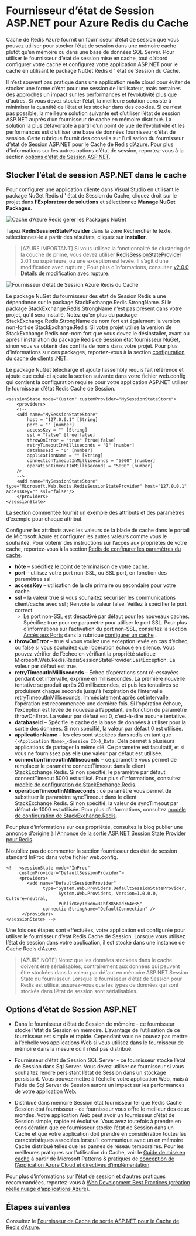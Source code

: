 <properties
    pageTitle="Fournisseur d’état de Session ASP.NET du cache | Microsoft Azure"
    description="Apprenez à stocker l’état de Session ASP.NET à l’aide du Cache Redis d’Azure"
    services="redis-cache"
    documentationCenter="na"
    authors="steved0x"
    manager="douge"
    editor="tysonn" />
<tags
    ms.service="cache"
    ms.devlang="na"
    ms.topic="article"
    ms.tgt_pltfrm="cache-redis"
    ms.workload="tbd"
    ms.date="09/01/2016"
    ms.author="sdanie" />

# <a name="aspnet-session-state-provider-for-azure-redis-cache"></a>Fournisseur d’état de Session ASP.NET pour Azure Redis du Cache

Cache de Redis Azure fournit un fournisseur d’état de session que vous pouvez utiliser pour stocker l’état de session dans une mémoire cache plutôt qu’en mémoire ou dans une base de données SQL Server. Pour utiliser le fournisseur d’état de session mise en cache, tout d’abord configurer votre cache et configurez votre application ASP.NET pour le cache en utilisant le package NuGet Redis d ' état de Session du Cache.

Il n’est souvent pas pratique dans une application réelle cloud pour éviter de stocker une forme d’état pour une session de l’utilisateur, mais certaines des approches un impact sur les performances et l’évolutivité plus que d’autres. Si vous devez stocker l’état, la meilleure solution consiste à minimiser la quantité de l’état et les stocker dans des cookies. Si ce n’est pas possible, la meilleure solution suivante est d’utiliser l’état de session ASP.NET auprès d’un fournisseur de cache en mémoire distribué. La solution la plus défavorable à partir d’un point de vue de l’évolutivité et les performances est d’utiliser une base de données fournisseur d’état de session. Cette rubrique fournit des conseils sur l’utilisation du fournisseur d’état de Session ASP.NET pour le Cache de Redis d’Azure. Pour plus d’informations sur les autres options d’état de session, reportez-vous à la section [options d’état de Session ASP.NET](#aspnet-session-state-options).

## <a name="store-aspnet-session-state-in-the-cache"></a>Stocker l’état de session ASP.NET dans le cache

Pour configurer une application cliente dans Visual Studio en utilisant le package NuGet Redis d ' état de Session du Cache, cliquez droit sur le projet dans **l’Explorateur de solutions** et sélectionnez **Manage NuGet Packages**.

![Cache d’Azure Redis gérer les Packages NuGet](./media/cache-aspnet-session-state-provider/redis-cache-manage-nuget-menu.png)

Tapez **RedisSessionStateProvider** dans la zone Rechercher le texte, sélectionnez-le à partir des résultats, cliquez sur **installer**.

>[AZURE.IMPORTANT] Si vous utilisez la fonctionnalité de clustering de la couche de prime, vous devez utiliser [RedisSessionStateProvider](https://www.nuget.org/packages/Microsoft.Web.RedisSessionStateProvider) 2.0.1 ou supérieure, ou une exception est levée. Il s’agit d’une modification avec rupture ; Pour plus d’informations, consultez [v2.0.0 Détails de modification avec rupture](https://github.com/Azure/aspnet-redis-providers/wiki/v2.0.0-Breaking-Change-Details).

![Fournisseur d’état de Session Azure Redis du Cache](./media/cache-aspnet-session-state-provider/redis-cache-session-state-provider.png)

Le package NuGet du fournisseur des état de Session Redis a une dépendance sur le package StackExchange.Redis.StrongName. Si le package StackExchange.Redis.StrongName n’est pas présent dans votre projet, qu'il sera installé. Notez qu’en plus du package StackExchange.Redis.StrongName de nom fort est également la version non-fort de StackExchange.Redis. Si votre projet utilise la version de StackExchange.Redis non-nom fort que vous devez le désinstaller, avant ou après l’installation du package Redis de Session état fournisseur NuGet, sinon vous va obtenir des conflits de noms dans votre projet. Pour plus d’informations sur ces packages, reportez-vous à la section [configuration du cache de clients .NET](cache-dotnet-how-to-use-azure-redis-cache.md#configure-the-cache-clients).

Le package NuGet télécharge et ajoute l’assembly requis fait référence et ajoute que celui-ci ajoute la section suivante dans votre fichier web.config qui contient la configuration requise pour votre application ASP.NET utiliser le fournisseur d’état Redis Cache de Session.

    <sessionState mode="Custom" customProvider="MySessionStateStore">
        <providers>
        <!--
        <add name="MySessionStateStore"
            host = "127.0.0.1" [String]
            port = "" [number]
            accessKey = "" [String]
            ssl = "false" [true|false]
            throwOnError = "true" [true|false]
            retryTimeoutInMilliseconds = "0" [number]
            databaseId = "0" [number]
            applicationName = "" [String]
            connectionTimeoutInMilliseconds = "5000" [number]
            operationTimeoutInMilliseconds = "5000" [number]
        />
        -->
        <add name="MySessionStateStore" type="Microsoft.Web.Redis.RedisSessionStateProvider" host="127.0.0.1" accessKey="" ssl="false"/>
        </providers>
    </sessionState>

La section commentée fournit un exemple des attributs et des paramètres d’exemple pour chaque attribut.

Configurer les attributs avec les valeurs de la blade de cache dans le portail de Microsoft Azure et configurer les autres valeurs comme vous le souhaitez. Pour obtenir des instructions sur l’accès aux propriétés de votre cache, reportez-vous à la section [Redis de configurer les paramètres du cache](cache-configure.md#configure-redis-cache-settings).

-   **hôte** – spécifiez le point de terminaison de votre cache.
-   **port** – utilisez votre port non-SSL, ou SSL port, en fonction des paramètres ssl.
-   **accessKey** – utilisation de la clé primaire ou secondaire pour votre cache.
-   **ssl** – la valeur true si vous souhaitez sécuriser les communications client/cache avec ssl ; Renvoie la valeur false. Veillez à spécifier le port correct.
    -   Le port non-SSL est désactivé par défaut pour les nouveaux caches. Spécifiez true pour ce paramètre pour utiliser le port SSL. Pour plus d’informations sur l’activation du port non-SSL, consultez la section [Accès aux Ports](cache-configure.md#access-ports) dans la rubrique [configurer un cache](cache-configure.md) .
-   **throwOnError** – true si vous voulez une exception levée en cas d’échec, ou false si vous souhaitez que l’opération échoue en silence. Vous pouvez vérifier de l’échec en vérifiant la propriété statique Microsoft.Web.Redis.RedisSessionStateProvider.LastException. La valeur par défaut est true.
-   **retryTimeoutInMilliseconds** – Échec d’opérations sont ré-essayées pendant cet intervalle, exprimé en millisecondes. La première nouvelle tentative se produit après 20 millisecondes, et puis les tentatives se produisent chaque seconde jusqu'à l’expiration de l’intervalle retryTimeoutInMilliseconds. Immédiatement après cet intervalle, l’opération est recommencée une dernière fois. Si l’opération échoue, l’exception est levée de nouveau à l’appelant, en fonction du paramètre throwOnError. La valeur par défaut est 0, c'est-à-dire aucune tentative.
-   **databaseId** – Spécifie le cache de la base de données à utiliser pour la sortie des données. Si non spécifié, la valeur par défaut 0 est utilisée.
-   **applicationName** – les clés sont stockées dans redis en tant que `{<Application Name>_<Session ID>}_Data`. Cela permet à plusieurs applications de partager la même clé. Ce paramètre est facultatif, et si vous ne fournissez pas elle une valeur par défaut est utilisée.
-   **connectionTimeoutInMilliseconds** – ce paramètre vous permet de remplacer le paramètre connectTimeout dans le client StackExchange.Redis. Si non spécifié, le paramètre par défaut connectTimeout 5000 est utilisé. Pour plus d’informations, consultez [modèle de configuration de StackExchange.Redis](http://go.microsoft.com/fwlink/?LinkId=398705).
-   **operationTimeoutInMilliseconds** : ce paramètre vous permet de substituer le paramètre syncTimeout dans le client StackExchange.Redis. Si non spécifié, la valeur de syncTimeout par défaut de 1000 est utilisée. Pour plus d’informations, consultez [modèle de configuration de StackExchange.Redis](http://go.microsoft.com/fwlink/?LinkId=398705).

Pour plus d’informations sur ces propriétés, consultez la blog publier une annonce d’origine à [l’Annonce de la sortie ASP.NET Session State Provider pour Redis](http://blogs.msdn.com/b/webdev/archive/2014/05/12/announcing-asp-net-session-state-provider-for-redis-preview-release.aspx).

N’oubliez pas de commenter la section fournisseur des état de session standard InProc dans votre fichier web.config.

    <!-- <sessionState mode="InProc"
         customProvider="DefaultSessionProvider">
         <providers>
            <add name="DefaultSessionProvider"
                  type="System.Web.Providers.DefaultSessionStateProvider,
                        System.Web.Providers, Version=1.0.0.0, Culture=neutral,
                        PublicKeyToken=31bf3856ad364e35"
                  connectionStringName="DefaultConnection" />
          </providers>
    </sessionState> -->

Une fois ces étapes sont effectuées, votre application est configurée pour utiliser le fournisseur d’état Redis Cache de Session. Lorsque vous utilisez l’état de session dans votre application, il est stocké dans une instance de Cache Redis d’Azure.

>[AZURE.NOTE] Notez que les données stockées dans le cache doivent être sérialisables, contrairement aux données qui peuvent être stockées dans la valeur par défaut en mémoire ASP.NET Session State du fournisseur. Lorsque le fournisseur d’état de Session pour Redis est utilisé, assurez-vous que les types de données qui sont stockés dans l’état de session sont sérialisables.

## <a name="aspnet-session-state-options"></a>Options d’état de Session ASP.NET

- Dans le fournisseur d’état de Session de mémoire - ce fournisseur stocke l’état de Session en mémoire. L’avantage de l’utilisation de ce fournisseur est simple et rapide. Cependant vous ne pouvez pas mettre à l’échelle vos applications Web si vous utilisez dans le fournisseur de mémoire dans la mesure où il n’est pas distribué.

- Fournisseur d’état de Session SQL Server - ce fournisseur stocke l’état de Session dans Sql Server. Vous devez utiliser ce fournisseur si vous souhaitez rendre persistant l’état de Session dans un stockage persistant. Vous pouvez mettre à l’échelle votre application Web, mais à l’aide de Sql Server de Session auront un impact sur les performances de votre application Web.

- Distribué dans mémoire Session état fournisseur tel que Redis Cache Session état fournisseur - ce fournisseur vous offre le meilleur des deux mondes. Votre application Web peut avoir un fournisseur d’état de Session simple, rapide et évolutive. Vous avez toutefois à prendre en considération que ce fournisseur stocke l’état de Session dans un Cache et que votre application doit prendre en considération toutes les caractéristiques associées lorsqu’il communique avec un en mémoire Cache distribué telles que les pannes de réseau temporaires. Pour les meilleures pratiques sur l’utilisation du Cache, voir le [Guide de mise en cache](../best-practices-caching.md) à partir de Microsoft Patterns & pratiques de [conception de l’Application Azure Cloud et directives d’implémentation](https://github.com/mspnp/azure-guidance).

Pour plus d’informations sur l’état de session et d’autres pratiques recommandées, reportez-vous à [Web Development Best Practices (création réelle nuage d’applications Azure)](http://www.asp.net/aspnet/overview/developing-apps-with-windows-azure/building-real-world-cloud-apps-with-windows-azure/web-development-best-practices).

## <a name="next-steps"></a>Étapes suivantes

Consultez le [Fournisseur de Cache de sortie ASP.NET pour le Cache de Redis d’Azure](cache-aspnet-output-cache-provider.md).
